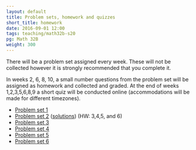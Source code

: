 ```yaml
---
layout: default
title: Problem sets, homework and quizzes
short_title: homework
date: 2016-09-01 12:00
tags: teaching/math32b-s20
pg: Math 32B
weight: 300
---
```


There will be a problem set assigned every week. These will not be collected however it is strongly recommended that you complete it.

In weeks 2, 6, 8, 10, a small number questions from the problem set will be assigned as homework and collected and graded. At the end of weeks 1,2,3,5,6,8,9 a short quiz will be conducted online (accommodations will be made for different timezones).

- [Problem set 1][ps1]
- [Problem set 2][ps2] ([solutions][ps2s]) (HW: 3,4,5, and 6)
- [Problem set 3][ps3]
- [Problem set 4][ps4]
- [Problem set 5][ps5]
- [Problem set 6][ps6]
<!-- - [Problem set 7][ps7] -->
<!-- - [Problem set 8][ps8]  -->
<!-- - [Problem set 9][ps9]  -->
<!-- - [Problem set 10][ps10] -->

[ps1]: ps/ps1.pdf
[ps2]: ps/ps2.pdf
[ps3]: ps/ps3.pdf
[ps4]: ps/ps4.pdf
[ps5]: ps/ps5.pdf
[ps6]: ps/ps6.pdf
[ps7]: ps/ps7.pdf
[ps8]: ps/ps8.pdf
[ps9]: ps/ps9.pdf
[ps10]: ps/ps10.pdf

[ps1s]: ps/ps1-solutions.pdf
[ps2s]: ps/ps2-solutions.pdf
[ps3s]: ps/ps3-solutions.pdf
[ps4s]: ps/ps4-solutions.pdf
[ps5s]: ps/ps5-solutions.pdf
[ps6s]: ps/ps6-solutions.pdf
[ps7s]: ps/ps7-solutions.pdf
[ps8s]: ps/ps8-solutions.pdf
[ps9s]: ps/ps9-solutions.pdf
[ps10s]: ps/ps10-solutions.pdf
